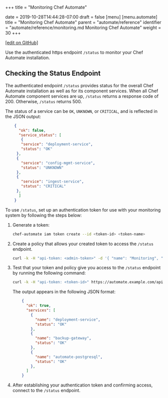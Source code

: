 +++
title = "Monitoring Chef Automate"

date = 2019-10-28T14:44:28-07:00
draft = false
[menu]
  [menu.automate]
    title = "Monitoring Chef Automate"
    parent = "automate/reference"
    identifier = "automate/reference/monitoring.md Monitoring Chef Automate"
    weight = 30
+++

[\[edit on GitHub\]](https://github.com/chef/automate/blob/master/components/docs-chef-io/content/automate/monitoring.md)

Use the authenticated https endpoint `/status` to monitor your Chef Automate installation.

## Checking the Status Endpoint

The authenticated endpoint `/status` provides status for the overall Chef Automate installation as well as for its component services.
When all Chef Automate component services are up, `/status` returns a response code of 200.
Otherwise, `/status` returns 500.

The status of a service can be `OK`, `UNKNOWN`, or `CRITICAL`, and is reflected in the JSON output:

   ```json
       {
         "ok": false,
         "service_status": [
          {
          "service": "deployment-service",
          "status": "OK"
        },  
        {
          "service": "config-mgmt-service",
          "status": "UNKNOWN"
        },
        {
          "service": "ingest-service",
          "status": "CRITICAL"
        },
         ]
       }
   ```

To use `/status`, set up an authentication token for use with your monitoring system by following the steps below:

1. Generate a token:

    ```bash
    chef-automate iam token create --id <token-id> <token-name>
    ```

2. Create a policy that allows your created token to access the `/status` endpoint.

    ```bash
    curl -k -H "api-token: <admin-token>" -d '{ "name": "Monitoring", "id": "monitoring", "members": [ "token:<token-id>" ], "statements": [ { "effect": "ALLOW", "actions": [ "system:status:get" ], "projects": [ "*" ] } ] }' -X POST https://automate.example.com/apis/iam/v2/policies?pretty
    ```

3. Test that your token and policy give you access to the `/status` endpoint by running the following command:

    ```bash
    curl -k -H "api-token: <token-id>" https://automate.example.com/api/v0/status?pretty
    ```

   The output appears in the following JSON format:

   ```json
       {
         "ok": true,
         "services": [
           {
             "name": "deployment-service",
             "status": "OK"
           },
           {
             "name": "backup-gateway",
             "status": "OK"
           },
           {
             "name": "automate-postgresql",
             "status": "OK"
           },
         ]
       }
   ```

4. After establishing your authentication token and confirming access, connect to the `/status` endpoint.
